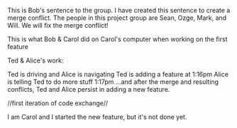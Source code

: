 This is Bob's sentence to the group. I have created this sentence to create a merge conflict. The people in this project group are Sean, Ozge, Mark, and Will. We will fix the merge conflict!

This is what Bob & Carol did on Carol's computer when working on the first feature

Ted & Alice's work:

Ted is driving and Alice is navigating
Ted is adding a feature at 1:16pm
Alice is telling Ted to do more stuff 1:17pm
...and after the merge and resulting conflicts, Ted and Alice persist in adding a new feature.

//first iteration of code exchange//

 I am Carol and I started the new feature, but it's not done yet.
 
